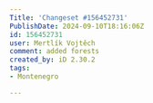 ```yaml
---
Title: 'Changeset #156452731'
PublishDate: 2024-09-10T18:16:06Z
id: 156452731
user: Mertlík Vojtěch
comment: added forests
created_by: iD 2.30.2
tags:
- Montenegro

---
```

